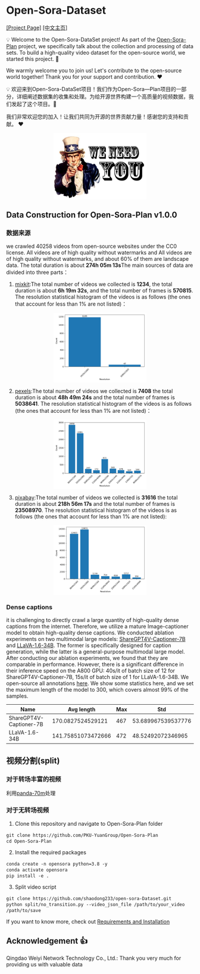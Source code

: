 # Open-Sora-Dataset

[[Project Page]](https://pku-yuangroup.github.io/Open-Sora-Plan/) [[中文主页]](https://pku-yuangroup.github.io/Open-Sora-Plan/blog_cn.html)

:bulb:  Welcome to the Open-Sora-DataSet project! As part of the [Open-Sora-Plan](https://pku-yuangroup.github.io/Open-Sora-Plan/) project, we specifically talk about the collection and processing of data sets. To build a high-quality video dataset for the open-source world, we started this project. 💪 

We warmly welcome you to join us! Let's contribute to the open-source world together! Thank you for your support and contribution. :heart:  

:bulb:  欢迎来到Open-Sora-DataSet项目！我们作为Open-Sora—Plan项目的一部分，详细阐述数据集的收集和处理。为给开源世界构建一个高质量的视频数据，我们发起了这个项目。💪 

我们非常欢迎您的加入！让我们共同为开源的世界贡献力量！感谢您的支持和贡献。 :heart: 

<div style="display: flex; justify-content: center; align-items: center;"> 
  <img src="assets/we-need-you.jpg" width=250> 
</div>

## Data Construction for Open-Sora-Plan v1.0.0
### 数据来源
we crawled 40258 videos from open-source websites under the CC0 license. All videos are of high quality without watermarks and All videos are of high quality without watermarks, and about 60% of them are landscape data. The total duration is about **274h 05m 13s**The main sources of data are divided into three parts：
1. [mixkit](https://mixkit.co/):The total number of videos we collected is **1234**, the total duration is about **6h 19m 32s**, and the total number of frames is **570815**. The resolution statistical histogram of the videos is as follows (the ones that account for less than 1% are not listed)：
<div style="display: flex; justify-content: center; align-items: center;"> 
  <img src="assets/v1.0.0_mixkit_resolution_plot.png" width=250> 
</div>

2. [pexels](https://www.pexels.com/zh-cn/):The total number of videos we collected is **7408** the total duration is about **48h 49m 24s** and the total number of frames is **5038641**. The resolution statistical histogram of the videos is as follows (the ones that account for less than 1% are not listed)：
<div style="display: flex; justify-content: center; align-items: center;"> 
  <img src="assets/v1.0.0_pexels_resolution_plot.png" width=250> 
</div>

3. [pixabay](https://pixabay.com/):The total number of videos we collected is **31616** the total duration is about **218h 56m 17s** and the total number of frames is **23508970**. The resolution statistical histogram of the videos is as follows (the ones that account for less than 1% are not listed):
<div style="display: flex; justify-content: center; align-items: center;"> 
  <img src="assets/v1.0.0_pixabay_resolution_plot.png" width=250> 
</div>

### Dense captions
it is challenging to directly crawl a large quantity of high-quality dense captions from the internet. Therefore, we utilize a mature Image-captioner model to obtain high-quality dense captions. We conducted ablation experiments on two multimodal large models: [ShareGPT4V-Captioner-7B](https://github.com/InternLM/InternLM-XComposer/blob/main/projects/ShareGPT4V/README.md) and [LLaVA-1.6-34B](https://github.com/haotian-liu/LLaVA). The former is specifically designed for caption generation, while the latter is a general-purpose multimodal large model. After conducting our ablation experiments, we found that they are comparable in performance. However, there is a significant difference in their inference speed on the A800 GPU: 40s/it of batch size of 12 for ShareGPT4V-Captioner-7B, 15s/it of batch size of 1 for LLaVA-1.6-34B. We open-source all annotations [here](https://huggingface.co/datasets/LanguageBind/Open-Sora-Plan-v1.0.0). We show some statistics here, and we set the maximum length of the model to 300, which covers almost 99% of the samples.

| Name | Avg length | Max | Std |
|---|---|---|---|
| ShareGPT4V-Captioner-7B | 170.0827524529121 |  467 | 53.689967539537776 | 
| LLaVA-1.6-34B | 141.75851073472666 |  472 | 48.52492072346965 | 



## 视频分割(split)
### 对于转场丰富的视频
利用[panda-70m](https://github.com/snap-research/Panda-70M/tree/main/splitting)处理

### 对于无转场视频
1. Clone this repository and navigate to Open-Sora-Plan folder
```
git clone https://github.com/PKU-YuanGroup/Open-Sora-Plan
cd Open-Sora-Plan
```
2. Install the required packages
```
conda create -n opensora python=3.8 -y
conda activate opensora
pip install -e .
```
3. Split video script
```
git clone https://github.com/shaodong233/open-sora-Dataset.git
python split/no_transition.py --video_json_file /path/to/your_video /path/to/save
```


If you want to know more, check out [Requirements and Installation](https://github.com/PKU-YuanGroup/Open-Sora-Plan?tab=readme-ov-file#%EF%B8%8F-requirements-and-installation)

## Acknowledgement 👍
Qingdao Weiyi Network Technology Co., Ltd.: Thank you very much for providing us with valuable data
